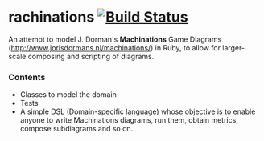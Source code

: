 rachinations
[![Build Status](https://travis-ci.org/queirozfcom/rachinations.svg?branch=master)](https://travis-ci.org/queirozfcom/rachinations)
====================



An attempt to model J. Dorman's **Machinations** Game Diagrams (http://www.jorisdormans.nl/machinations/) in Ruby, to allow for larger-scale composing and scripting of diagrams.

### Contents

- Classes to model the domain
- Tests
- A simple DSL (Domain-specific language) whose objective is to enable anyone to write Machinations diagrams, run them, obtain metrics, compose subdiagrams and so on.
